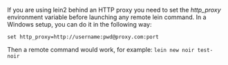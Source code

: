If you are using lein2 behind an HTTP proxy you need to set the _http_proxy_ environment variable before launching any remote lein command. In a Windows setup, you can do it in the following way:

`set http_proxy=http://username:pwd@proxy.com:port`

Then a remote command would work, for example:
`lein new noir test-noir`

